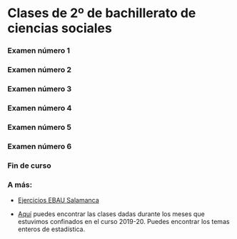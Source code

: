 # Clases de 2º de bachillerato de ciencias sociales
### Examen número 1

### Examen número 2


### Examen número 3

### Examen número 4

### Examen número 5

### Examen número 6


### Fin de curso


### A más:
* [Ejercicios EBAU Salamanca](EBAU)

* [Aquí](../confinamiento/BS2/README.md) puedes encontrar las clases dadas
durante los meses que estuvimos confinados en el curso 2019-20. Puedes
encontrar los temas enteros de estadística.



